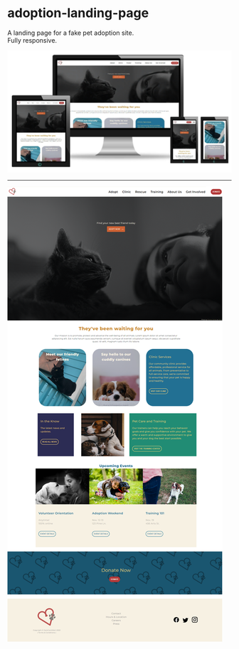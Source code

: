 # adoption-landing-page
A landing page for a fake pet adoption site.\
Fully responsive.


![rendered page](adoption-responsive.jpg)

---

![rendered page](adoption-desktop.png)
